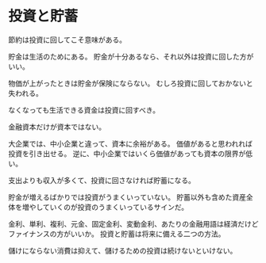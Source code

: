 # 投資と貯蓄

節約は投資に回してこそ意味がある。

貯金は生活のためにある。
貯金が十分あるなら、それ以外は投資に回した方がいい。

物価が上がったときは貯金が保険にならない。
むしろ投資に回しておかないと失われる。

なくなっても生活できる資金は投資に回すべき。

金融資本だけが資本ではない。

大企業では、中小企業と違って、資本に余裕がある。
価値があると思われれば投資を引き出せる。
逆に、中小企業ではいくら価値があっても資本の限界が低い。

支出よりも収入が多くて、投資に回さなければ貯蓄になる。

貯金が増えるばかりでは投資がうまくいっていない。
貯蓄以外も含めた資産全体を増やしていくのが投資のうまくいっているサインだ。

金利、単利、複利、元金、固定金利、変動金利、あたりの金融用語は経済だけどファイナンスの方がいいか。
投資と貯蓄は将来に備える二つの方法。

儲けにならない消費は抑えて、儲けるための投資は続けないといけない。
